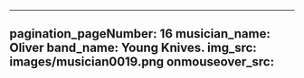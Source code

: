 ------
pagination_pageNumber: 16
musician_name: Oliver
band_name: Young Knives.
img_src: images/musician0019.png
onmouseover_src: 
------